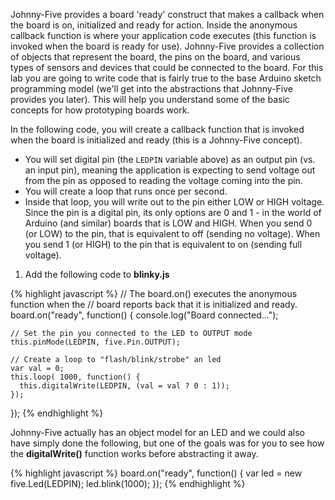 Johnny-Five provides a board 'ready' construct that makes a callback when the board is on, initialized and ready for action. Inside the anonymous callback function is where your application code executes (this function is invoked when the board is ready for use). Johnny-Five provides a collection of objects that represent the board, the pins on the board, and various types of sensors and devices that could be connected to the board. For this lab you are going to write code that is fairly true to the base Arduino sketch programming model (we'll get into the abstractions that Johnny-Five provides you later). This will help you understand some of the basic concepts for how prototyping boards work.

In the following code, you will create a callback function that is invoked when the board is initialized and ready (this is a Johnny-Five concept). 

* You will set digital pin (the `LEDPIN` variable above) as an output pin (vs. an input pin), meaning the application is expecting to send voltage out from the pin as opposed to reading the voltage coming into the pin.
* You will create a loop that runs once per second.
* Inside that loop, you will write out to the pin either LOW or HIGH voltage. Since the pin is a digital pin, its only options are 0 and 1 - in the world of Arduino (and similar) boards that is LOW and HIGH. When you send 0 (or LOW) to the pin, that is equivalent to off (sending no voltage). When you send 1 (or HIGH) to the pin that is equivalent to on (sending full voltage).

1. Add the following code to __blinky.js__

  {% highlight javascript %}
  // The board.on() executes the anonymous function when the
  // board reports back that it is initialized and ready. 
  board.on("ready", function() { 
    console.log("Board connected..."); 
      
    // Set the pin you connected to the LED to OUTPUT mode  
    this.pinMode(LEDPIN, five.Pin.OUTPUT); 

    // Create a loop to "flash/blink/strobe" an led  
    var val = 0;
    this.loop( 1000, function() {
      this.digitalWrite(LEDPIN, (val = val ? 0 : 1));
    });
  });
  {% endhighlight %}
  
Johnny-Five actually has an object model for an LED and we could also have simply done the following, but one of the goals was for you to see how the __digitalWrite()__ function works before abstracting it away.

{% highlight javascript %}
board.on("ready", function() {
	var led = new five.Led(LEDPIN);
	led.blink(1000);
});
{% endhighlight %}